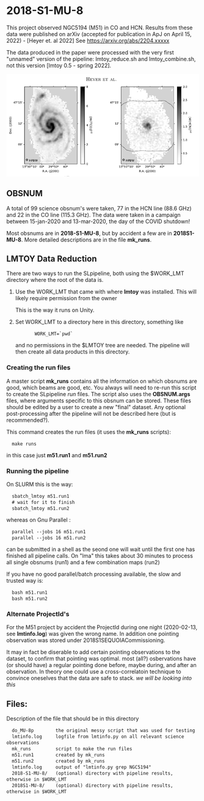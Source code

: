 # 2018-S1-MU-8

This project observed NGC5194 (M51) in CO and HCN. Results from these data were published on
arXiv (accepted for publication in ApJ on April 15, 2022) - [Heyer et. al 2022]
See https://arxiv.org/abs/2204.xxxxx

The data produced in the paper were processed with the very first "unnamed" version
of the pipeline: lmtoy_reduce.sh and lmtoy_combine.sh, not this version [lmtoy 0.5 - spring 2022].

![Figure 1 from paper](m51.png "Figure 1 from paper")

## OBSNUM

A total of 99 science obsnum's were taken, 77 in the HCN line (88.6 GHz) and 22 in the CO line (115.3 GHz).
The data were taken in a campaign between 15-jan-2020 and 13-mar-2020, the day of the COVID shutdown!

Most obsnums are in **2018-S1-MU-8**, but by accident a few are in **2018S1-MU-8**.
More detailed descriptions are in the file **mk_runs**.


## LMTOY Data Reduction

There are two ways to run the SLpipeline, both using the $WORK_LMT directory where the root
of the data is.

1. Use the WORK_LMT that came with where **lmtoy** was installed. This will likely require
   permission from the owner

   This is the way it runs on Unity.

2. Set WORK_LMT to a directory here in this directory,  something like

              WORK_LMT=`pwd`

   and no permissions in the $LMTOY tree are needed. The pipeline will then create all
   data products in this directory.

### Creating the run files

A master script **mk_runs** contains all the information on which obsnums are good,
which beams are good, etc.  You always will need to re-run this script to create the
SLpipeline *run* files. The script also uses the **OBSNUM.args** files, where
arguments specific to this obsnum can be stored. These files should be edited by
a user to create a new "final" dataset. Any optional post-processing after the
pipeline will not be described here (but is recommended?).

This command creates the run files (it uses the **mk_runs** scripts):

      make runs
	  
in this case just **m51.run1** and **m51.run2**

### Running the pipeline


On SLURM this is the way:

      sbatch_lmtoy m51.run1
      # wait for it to finish
      sbatch_lmtoy m51.run2

whereas on Gnu Parallel :

      parallel --jobs 16 m51.run1
      parallel --jobs 16 m51.run2

can be submitted in a shell as the seond one will wait until the first one has finished
all pipeline calls. On "lma" this takes about 30 minutes to process all single obsnums
(run1) and a few combination maps (run2)

If you have no good parallel/batch processing available, the slow and trusted way is:

      bash m51.run1
      bash m51.run2


### Alternate ProjectId's

For the M51 project by accident the ProjectId during one night (2020-02-13, see **lmtinfo.log**)
was given the wrong name. In addition one pointing observation was stored under
2018S1SEQUOIACommissioning.

It may in fact be diserable to add certain pointing observations to the dataset, to confirm
that pointing was optimal. most (all?) osbervations have (or should have) a regular pointing done
before, maybe during, and after an observation. In theory one could use a cross-correlatoin
technique to convince oneselves that the data are safe to stack.  *we will be looking into this*


## Files:


Description of the file that should be in this directory


      do_MU-8p        the original messy script that was used for testing
      lmtinfo.log     logfile from lmtinfo.py on all relevant science observations
      mk_runs         script to make the run files
      m51.run1        created by mk_runs
      m51.run2        created by mk_runs
      lmtinfo.log     output of "lmtinfo.py grep NGC5194"
	  2018-S1-MU-8/   (optional) directory with pipeline results, otherwise in $WORK_LMT
	  2018S1-MU-8/    (optional) directory with pipeline results, otherwise in $WORK_LMT
